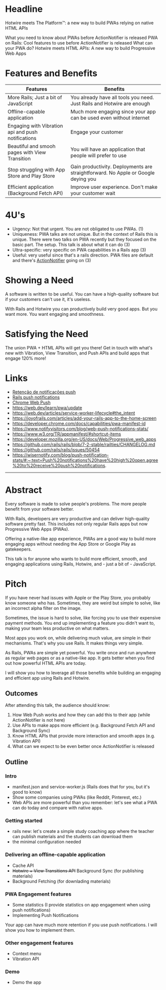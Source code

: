 # Headline

Hotwire meets The Platform™: a new way to build PWAs relying on native HTML APIs

What you need to know about PWAs before ActionNotifier is released
PWA on Rails: Cool features to use before ActionNotifier is released
What can your PWA do?
Hotwire meets HTML APIs: A new way to build Progressive Web Apps

# Features and Benefits

| Features | Benefits |
| --- | --- |
| More Rails; Just a bit of JavaScript | You already have all tools you need. Just Rails and Hotwire are enough |
| Offline-capable application | Much more engaging since your app can be used even without internet |
| Engaging with Vibration api and push notifications | Engage your customer |
| Beautiful and smooh pages with View Transition | You will have an application that people will prefer to use |
| Stop struggling with App Store and Play Store | Gain productivity. Deployments are straightforward. No Apple or Google deying you |
| Efficient application (Background Fetch API) | Improve user experience. Don't make your customer wait |

# 4U's

- Urgency: Not that urgent. You are not obligated to use PWAs. (1)
- Uniqueness: PWA talks are not unique. But in the context of Rails this is unique. There were two talks on PWA recently but they focused on the basic part. The setup. This talk is about what it can do (3)
- Ultra-specific: very specific on PWA capabilities in a Rails app (3)
- Useful: very useful since that's a rails direction. PWA files are default and there's [ActionNotifier](https://github.com/rails/rails/issues/50454) going on (3)

# Showing a Need

A software is written to be useful. You can have a high-quality software but if your customers can't use it, it's useless.

With Rails and Hotwire you can productively build very good apps. But you want more. You want engaging and smoothness.

# Satisfying the Need

The union PWA + HTML APIs will get you there! Get in touch with what's new with Vibration, View Transition, and Push
APIs and build apps that engage 120% more!

# Links

- [Retenção de notificações push](https://www.mobiloud.com/blog/push-notification-statistics#push-notification-retention-statistics)
- [Rails push notifications](https://joyofrails.com/articles/web-push-notifications-from-rails)
- [Chrome Web Push](https://developer.chrome.com/docs/extensions/how-to/integrate/web-push)
- https://web.dev/learn/pwa/update
- https://web.dev/articles/service-worker-lifecycle#the_intent
- https://joyofrails.com/articles/add-your-rails-app-to-the-home-screen
- https://developer.chrome.com/docs/capabilities/pwa-manifest-id
- https://www.notifyvisitors.com/blog/web-push-notifications-stats/
- https://www.w3.org/TR/appmanifest/#shortcut-items
- https://developer.mozilla.org/en-US/docs/Web/Progressive_web_apps
- https://github.com/rails/rails/blob/7-2-stable/railties/CHANGELOG.md
- https://github.com/rails/rails/issues/50454
- https://wisernotify.com/blog/push-notification-stats/#:~:text=Push%20notifications%20have%20high%20open,agree%20to%20receive%20push%20notifications.

---

# Abstract

Every software is made to solve people's problems. The more people benefit from your software better.

With Rails, developers are very productive and can deliver high-quality software pretty fast. This includes not only regular Rails apps but now Progressive Web Apps (PWAs).

Offering a native-like app experience, PWAs are a good way to build more engaging apps without needing the App Store or Google Play as gatekeepers.

This talk is for anyone who wants to build more efficient, smooth, and engaging applications using Rails, Hotwire, and - just a bit of - JavaScript.

# Pitch

If you have never had issues with Apple or the Play Store, you probably know someone who has. Sometimes, they are weird but simple to solve, like an incorrect alpha filter on the image.

Sometimes, the issue is hard to solve, like forcing you to use their expensive payment methods. You end up implementing a feature you didn't want to, making your team less productive on what matters.

Most apps you work on, while delivering much value, are simple in their mechanisms. That's why you use Rails. It makes things very simple.

As Rails, PWAs are simple yet powerful. You write once and run anywhere as regular web pages or as a native-like app. It gets better when you find out how powerful HTML APIs are today.

I will show you how to leverage all those benefits while building an engaging and efficient app using Rails and Hotwire.

## Outcomes

After attending this talk, the audience should know:

1. How Web Push works and how they can add this to their app (while ActionNotifier is not here)
2. Use APIs to make apps more efficient (e.g. Background Fetch API and Background Sync)
3. Know HTML APIs that provide more interaction and smooth apps (e.g. Vibration API)
4. What can we expect to be even better once ActionNotifier is released

## Outline

### Intro

- manifest.json and service-worker.js (Rails does that for you, but it's good to know)
- Show some companies using PWAs (like Reddit, Pinterest, etc.)
- Web APIs are more powerful than you remember: let's see what a PWA can do today and compare with native apps.

### Getting started

- rails new: let's create a simple study coaching app where the teacher can publish materials and the students can
    download them
- the minimal configuration needed

### Delivering an offline-capable application

- Cache API
- ~~Hotwire + View Transitions API~~ Background Sync (for publishing materials)
- Background Fetching (for downlading materials)

### PWA Engagement features

- Some statistics (I provide statistics on app engagement when using push notifications)
- Implementing Push Notifications

Your app can have much more retention if you use push notifications. I will show you how to implement them.

### Other engagement features

- Context menu
- Vibration API

### Demo

- Demo the app
